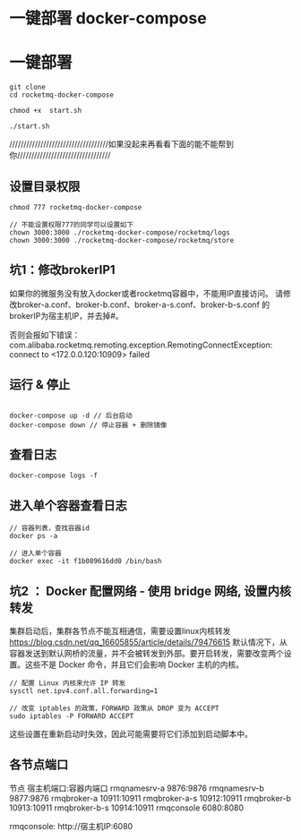 # 一键部署 docker-compose

# 一键部署

```shell
git clone 
cd rocketmq-docker-compose

chmod +x  start.sh

./start.sh

```

///////////////////////////////////如果没起来再看看下面的能不能帮到你/////////////////////////////////

## 设置目录权限

```shell
chmod 777 rocketmq-docker-compose

// 不能设置权限777的同学可以设置如下 
chown 3000:3000 ./rocketmq-docker-compose/rocketmq/logs 
chown 3000:3000 ./rocketmq-docker-compose/rocketmq/store
```

## 坑1：修改brokerIP1

如果你的微服务没有放入docker或者rocketmq容器中，不能用IP直接访问。 请修改broker-a.conf、broker-b.conf、broker-a-s.conf、broker-b-s.conf
的brokerIP为宿主机IP，并去掉#。

否则会报如下错误： com.alibaba.rocketmq.remoting.exception.RemotingConnectException: connect to <172.0.0.120:10909> failed

## 运行 & 停止

```shell

docker-compose up -d // 后台启动
docker-compose down // 停止容器 + 删除镜像

```

## 查看日志

```shell
docker-compose logs -f

```

## 进入单个容器查看日志

```shell
// 容器列表，查找容器id
docker ps -a

// 进入单个容器 
docker exec -it f1b089616dd0 /bin/bash
```

## 坑2 ： Docker 配置网络 - 使用 bridge 网络, 设置内核转发

集群启动后，集群各节点不能互相通信，需要设置linux内核转发
https://blog.csdn.net/qq_16605855/article/details/79476615
默认情况下，从容器发送到默认网桥的流量，并不会被转发到外部。要开启转发，需要改变两个设置。这些不是 Docker 命令，并且它们会影响 Docker 主机的内核。

```shell
// 配置 Linux 内核来允许 IP 转发
sysctl net.ipv4.conf.all.forwarding=1

// 改变 iptables 的政策，FORWARD 政策从 DROP 变为 ACCEPT
sudo iptables -P FORWARD ACCEPT

```

这些设置在重新启动时失效，因此可能需要将它们添加到启动脚本中。

## 各节点端口

节点 宿主机端口:容器内端口 rmqnamesrv-a 9876:9876 rmqnamesrv-b 9877:9876 rmqbroker-a 10911:10911 rmqbroker-a-s 10912:10911
rmqbroker-b 10913:10911 rmqbroker-b-s 10914:10911 rmqconsole 6080:8080

rmqconsole: http://宿主机IP:6080








